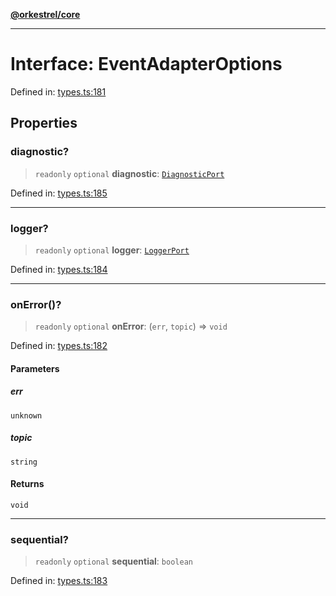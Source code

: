 [**@orkestrel/core**](../index.md)

***

# Interface: EventAdapterOptions

Defined in: [types.ts:181](https://github.com/orkestrel/core/blob/4aab0d299da5f30a0c75f3eda95d1b02f821688d/src/types.ts#L181)

## Properties

### diagnostic?

> `readonly` `optional` **diagnostic**: [`DiagnosticPort`](DiagnosticPort.md)

Defined in: [types.ts:185](https://github.com/orkestrel/core/blob/4aab0d299da5f30a0c75f3eda95d1b02f821688d/src/types.ts#L185)

***

### logger?

> `readonly` `optional` **logger**: [`LoggerPort`](LoggerPort.md)

Defined in: [types.ts:184](https://github.com/orkestrel/core/blob/4aab0d299da5f30a0c75f3eda95d1b02f821688d/src/types.ts#L184)

***

### onError()?

> `readonly` `optional` **onError**: (`err`, `topic`) => `void`

Defined in: [types.ts:182](https://github.com/orkestrel/core/blob/4aab0d299da5f30a0c75f3eda95d1b02f821688d/src/types.ts#L182)

#### Parameters

##### err

`unknown`

##### topic

`string`

#### Returns

`void`

***

### sequential?

> `readonly` `optional` **sequential**: `boolean`

Defined in: [types.ts:183](https://github.com/orkestrel/core/blob/4aab0d299da5f30a0c75f3eda95d1b02f821688d/src/types.ts#L183)
